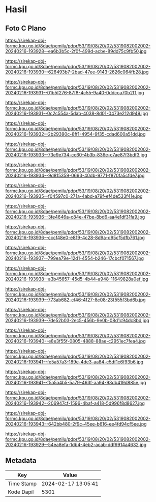 # Hasil

## Foto C Plano

https://sirekap-obj-formc.kpu.go.id/8dae/pemilu/pdpr/53/19/08/20/02/5319082002002-20240216-193928--ea6b3b5c-2f0f-499d-acbe-89dd75c9fb50.jpg

https://sirekap-obj-formc.kpu.go.id/8dae/pemilu/pdpr/53/19/08/20/02/5319082002002-20240216-193930--626493b7-2bad-47ee-9143-2626c064fb28.jpg

https://sirekap-obj-formc.kpu.go.id/8dae/pemilu/pdpr/53/19/08/20/02/5319082002002-20240216-193931--01b5f276-87f8-4c55-9a40-0ddcca70b2f1.jpg

https://sirekap-obj-formc.kpu.go.id/8dae/pemilu/pdpr/53/19/08/20/02/5319082002002-20240216-193931--0c2c554a-5dab-4038-8d01-0473e212d949.jpg

https://sirekap-obj-formc.kpu.go.id/8dae/pemilu/pdpr/53/19/08/20/02/5319082002002-20240216-193932--2b29390c-8ff1-4954-9f35-cdad600a51dd.jpg

https://sirekap-obj-formc.kpu.go.id/8dae/pemilu/pdpr/53/19/08/20/02/5319082002002-20240216-193933--73e9e734-cc60-4b3b-836e-c7ae87f3bdf3.jpg

https://sirekap-obj-formc.kpu.go.id/8dae/pemilu/pdpr/53/19/08/20/02/5319082002002-20240216-193934--9d815359-0693-40db-9771-f870fa5cfde7.jpg

https://sirekap-obj-formc.kpu.go.id/8dae/pemilu/pdpr/53/19/08/20/02/5319082002002-20240216-193935--f04597c0-271a-4abd-a79f-ef4de533f41e.jpg

https://sirekap-obj-formc.kpu.go.id/8dae/pemilu/pdpr/53/19/08/20/02/5319082002002-20240216-193936--3fe4646a-c84e-47be-8bd6-aa4e1df31fa9.jpg

https://sirekap-obj-formc.kpu.go.id/8dae/pemilu/pdpr/53/19/08/20/02/5319082002002-20240216-193936--cccf48e0-e819-4c28-8d9a-d95cf5dfb761.jpg

https://sirekap-obj-formc.kpu.go.id/8dae/pemilu/pdpr/53/19/08/20/02/5319082002002-20240216-193937--799ea79e-12d1-4554-b246-17cbcf071567.jpg

https://sirekap-obj-formc.kpu.go.id/8dae/pemilu/pdpr/53/19/08/20/02/5319082002002-20240216-193938--a3b45657-45d5-4b44-a948-11649828a0ef.jpg

https://sirekap-obj-formc.kpu.go.id/8dae/pemilu/pdpr/53/19/08/20/02/5319082002002-20240216-193939--773ab682-cf46-4f27-8c08-23f555f3bd6b.jpg

https://sirekap-obj-formc.kpu.go.id/8dae/pemilu/pdpr/53/19/08/20/02/5319082002002-20240216-193939--7de52b03-2ec5-456b-9e0b-08d1c94dc8bd.jpg

https://sirekap-obj-formc.kpu.go.id/8dae/pemilu/pdpr/53/19/08/20/02/5319082002002-20240216-193940--e8e3f55f-0805-4888-88ae-c2951ec7fea4.jpg

https://sirekap-obj-formc.kpu.go.id/8dae/pemilu/pdpr/53/19/08/20/02/5319082002002-20240216-193941--fe5a57a3-189e-4de3-aa84-c5df1c6f93b6.jpg

https://sirekap-obj-formc.kpu.go.id/8dae/pemilu/pdpr/53/19/08/20/02/5319082002002-20240216-193941--f5a5a4b5-5a79-463f-aa94-93db419d885e.jpg

https://sirekap-obj-formc.kpu.go.id/8dae/pemilu/pdpr/53/19/08/20/02/5319082002002-20240216-193942--206947cf-1596-4baf-a418-5d996f8d8627.jpg

https://sirekap-obj-formc.kpu.go.id/8dae/pemilu/pdpr/53/19/08/20/02/5319082002002-20240216-193943--642bb480-2f9c-45ee-b616-ee4fd94cf5ee.jpg

https://sirekap-obj-formc.kpu.go.id/8dae/pemilu/pdpr/53/19/08/20/02/5319082002002-20240216-193929--54ea8efa-1db4-4eb2-acab-ddf9914a4632.jpg


## Metadata

| Key        | Value               |
| ---------- | ------------------- |
| Time Stamp | 2024-02-17 13:05:41 |
| Kode Dapil | 5301                |



